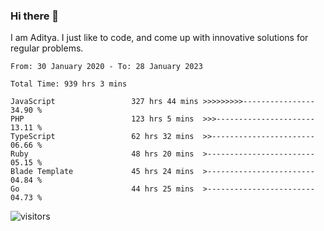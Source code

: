 ### Hi there 👋

I am Aditya. I just like to code, and come up with innovative solutions for regular problems.

<!--START_SECTION:waka-->

```text
From: 30 January 2020 - To: 28 January 2023

Total Time: 939 hrs 3 mins

JavaScript                 327 hrs 44 mins >>>>>>>>>----------------   34.90 %
PHP                        123 hrs 5 mins  >>>----------------------   13.11 %
TypeScript                 62 hrs 32 mins  >>-----------------------   06.66 %
Ruby                       48 hrs 20 mins  >------------------------   05.15 %
Blade Template             45 hrs 24 mins  >------------------------   04.84 %
Go                         44 hrs 25 mins  >------------------------   04.73 %
```

<!--END_SECTION:waka-->

![visitors](https://visitor-badge.glitch.me/badge?page_id=BrainBuzzer.visitor-badge&left_color=green&right_color=red)
